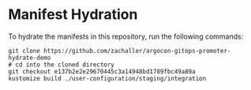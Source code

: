 # Manifest Hydration

To hydrate the manifests in this repository, run the following commands:

```shell
git clone https://github.com/zachaller/argocon-gitops-promoter-hydrate-demo
# cd into the cloned directory
git checkout e137b2e2e29670445c3a14948bd1789fbc49a89a
kustomize build ./user-configuration/staging/integration
```
